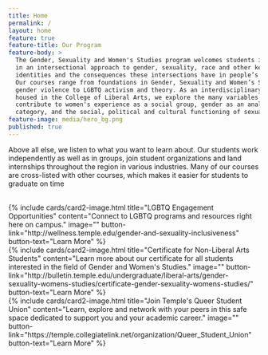 ```yaml
---
title: Home
permalink: /
layout: home
feature: true
feature-title: Our Program
feature-body: >
  The Gender, Sexuality and Women's Studies program welcomes students interested
  in an intersectional approach to gender, sexuality, race and other key
  identities and the consequences these intersections have in people’s lives.
  Our courses range from foundations in Gender, Sexuality and Women’s Studies to
  gender violence to LGBTQ activism and theory. As an interdisciplinary program
  housed in the College of Liberal Arts, we explore the many variables that
  contribute to women's experience as a social group, gender as an analytical
  category, and the social, political and cultural functioning of sexuality.
feature-image: media/hero_bg.png
published: true
---
```

Above all else, we listen to what you want to learn about. Our students work independently as well as in groups, join student organizations and land internships throughout the region in various industries. Many of our courses are cross-listed with other courses, which makes it easier for students to graduate on time
<br />
<br />
<div class="row row-wide">
  <div class="col m12 l4">{% include cards/card2-image.html
    title="LGBTQ Engagement Opportunities"
    content="Connect to LGBTQ programs and resources right here on campus."
    image=""
    button-link="http://wellness.temple.edu/gender-and-sexuality-inclusiveness"
    button-text="Learn More" %}
  </div>
  <div class="row row-wide">
    <div class="col m12 l4">{% include cards/card2-image.html
      title="Certificate for Non-Liberal Arts Students"
      content="Learn more about our certificate for all students interested in the field of Gender and Women's Studies."
      image=""
      button-link="http://bulletin.temple.edu/undergraduate/liberal-arts/gender-sexuality-womens-studies/certificate-gender-sexuality-womens-studies/"
      button-text="Learn More" %}
    </div>
    <div class="row row-wide">
      <div class="col m12 l4">{% include cards/card2-image.html
        title="Join Temple's Queer Student Union"
        content="Learn, explore and network with your peers in this safe space dedicated to support you and your academic career."
        image=""
        button-link="https://temple.collegiatelink.net/organization/Queer_Student_Union"
        button-text="Learn More" %}
      </div>
</div>
